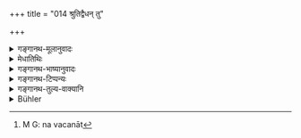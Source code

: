 +++
title = "014 श्रुतिद्वैधन् तु"

+++

<details><summary>गङ्गानथ-मूलानुवादः</summary>

Where there is conflict between two Vedic texts, both are held to be Dharma; both have been rightly pronounced by the wise to be Dharma.—(14)


“The text speaks of both being Dharma, which means that there should be combination (and not option); as it is only when there is combination that both could be Dharma; otherwise (), only one of them could be Dharma. (at a time).”
</details>

<details><summary>मेधातिथिः</summary>

प्राग् उक्तो व्याघातः परिह्रियते । **यत्र श्रुत्योर् द्वैधम्**, विरुद्धाभिधानम्, यं धर्मो ऽयम् इति काचिच् छ्रुतिर् आह, तम् एवाधर्मम् इत्य् अन्या । **तत्र उभाव् अपि तौ धर्माव्** अनुष्ठेयौ विकल्पेन । 

- <u>तुल्यबले</u> हि ते श्रुती । तत्रेयं प्रमाणम् इयं नेत्य् अशक्यो विवेकः । अत "एकार्थतुल्यबलविरोधे विकल्पः" (च्ड़्। ग्ध् १.४) इत्य् **उभाव् अपि तौ धर्माव्** इत्य् उक्तम् । तत्र समुच्चयः प्राप्नोति । एवम् उभौ धर्मौ भवतः । अन्यथा एकः स्यात् । 

- <u>नेति</u> ब्रूमः । पर्यायेणापि प्रयोगे नोभयशब्दस्य प्रवृत्तिविरोधः । न ह्य् अयं सापेक्ष्यद्वयविषय एव । न्याय्यश् च विकल्पः । यथाग्निहोत्राख्यम् एकं कर्म, तस्य कालत्रयम् उपदिष्टं । तत्र कर्म प्रधानम्, कालो गुणः । न चैकस्मिन् प्रयोगे कालत्रयसंभवः । न च कालानुरोधेन प्रोयोगावृत्तिर् युक्ता । नाङ्गानुरोधेन प्रधानम् आवर्तनीयम् । तस्मान् न्याय्यो ऽयम्, "तुल्यबलविरोधे विकल्पः" (ग्ध् १.४) इति वचनात्[^८८] ।


[^८८]:
     M G: na vacanāt

- **उभाव् अपि हि तौ धर्मौ**- <u>ननु</u> च को भेदस् **तत्र धर्माव्** इत्य् अस्माद् एतस्य ।

- न कश्चित् । पूर्वेण स्वमतम् उपन्यस्तम् उत्तरेणान्यैर् अपि मनीषिभिर् एतद् एवोक्तम् इति स्वमतम् आचार्यान्तरमतसंवादेन द्रढयति ॥ २.१४ ॥
</details>

<details><summary>गङ्गानथ-भाष्यानुवादः</summary>

The objection urged above (in the *Bhāṣya* on Verse 10) is answered here.

When ‘*between two Vedic texts* there is ‘*conflict*,’—*i.e*., setting forth of contrary facts,—*e.g*., what is declared to be ‘Dharma’ by one text is pronounced to bo ‘*adharma*’ by another;—in such cases both are Dharma,—*i.e*., to be performed as optional alternatives. The authoritative strength of the two texts is equal; hence it cannot bo discerned which is reliable and which is not. Thus the conflict being between two equally authoritative texts bearing upon the same subject, there must be option.

*Objection*.—

> “The text speaks of *both* being *Dharma*, which means that there > should be *combination* (and not *option*); as it is only when there > is *combination* that *both* could be *Dharma*; otherwise (), only > *one* of them could be *Dharma*. (at a time).”

We deny this. The use of the word ‘both’ is incompatible with separate, performance (even acts performed one after the other, and not conjointly, can be spoken of as ‘both’); the word does not necessarily denote *two things taken together*.

Further, *option* is distinctly the reasonable course to adopt. The action known as ‘*Agnihotra*’ is one only; and with reference to this single act, three points of time have been laid down; now the *action* forms the primary factor, the comes in only as a subordinate element; nor is it possible to adopt all the three points of time in connection with any single performance; nor again can it be right to repeat the performance for the sake of the *time*; as it is never right to repeat the primary for the sake of the secondary factor. From all this it follows that *option* is most reasonable, as declared in the words ‘whenever there is conflict between authorities of equal force, there is option.’ (*Gautama*, 1.3.)

‘*Both have bent proclaimed to be Dharma*.’—“What is the difference between this statement and the former one, ‘both are Dharma’?”

There is no difference; in the former statement, the author has stated his own opinion, and in the latter he supports his opinion by the opinion of other teachers, by pointing out that ‘this is what has also been proclaimed by other wise men.’—(14)
</details>

<details><summary>गङ्गानथ-टिप्पन्यः</summary>

This verse is quoted in the *Smṛticandrikā* (Saṃskāra, p. 15) as describing the comparative authority of the several sources. Where there are two Vedic texts setting forth two conflicting views, both are to be accepted, since they have been so accepted by authorities older than Manu himself, *i. e*. the two are to be regarded as optional alternatives.

It is quoted also in the *Nṛsiṃhaprasāda (Saṃskāra*, p. 136.)
</details>

<details><summary>गङ्गानथ-तुल्य-वाक्यानि</summary>

*Gautama-Dharmasūtra*, 1.6.—‘When there is a conflict between two
equally authoritative texts, there is option.’

Also see the Comparative notes for [Verse 2.6 (Sources of Knowledge of Dharma)].
</details>

<details><summary>Bühler</summary>

014	But when two sacred texts (Sruti) are conflicting, both are held to be law; for both are pronounced by the wise (to be) valid law.
</details>
